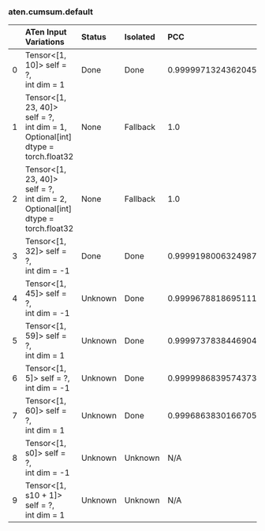 ### aten.cumsum.default
|    | ATen Input Variations                                                                | Status   | Isolated   | PCC                | Host   |
|---:|:-------------------------------------------------------------------------------------|:---------|:-----------|:-------------------|:-------|
|  0 | Tensor<[1, 10]> self = ?,<br>int dim = 1                                             | Done     | Done       | 0.9999971324362045 | 1      |
|  1 | Tensor<[1, 23, 40]> self = ?,<br>int dim = 1,<br>Optional[int] dtype = torch.float32 | None     | Fallback   | 1.0                | -1     |
|  2 | Tensor<[1, 23, 40]> self = ?,<br>int dim = 2,<br>Optional[int] dtype = torch.float32 | None     | Fallback   | 1.0                | -1     |
|  3 | Tensor<[1, 32]> self = ?,<br>int dim = -1                                            | Done     | Done       | 0.9999198006324987 | 1      |
|  4 | Tensor<[1, 45]> self = ?,<br>int dim = -1                                            | Unknown  | Done       | 0.9999678818695111 | 1      |
|  5 | Tensor<[1, 59]> self = ?,<br>int dim = 1                                             | Unknown  | Done       | 0.9999737838446904 | 1      |
|  6 | Tensor<[1, 5]> self = ?,<br>int dim = -1                                             | Unknown  | Done       | 0.9999986839574373 | 1      |
|  7 | Tensor<[1, 60]> self = ?,<br>int dim = 1                                             | Unknown  | Done       | 0.9996863830166705 | 1      |
|  8 | Tensor<[1, s0]> self = ?,<br>int dim = -1                                            | Unknown  | Unknown    | N/A                | N/A    |
|  9 | Tensor<[1, s10 + 1]> self = ?,<br>int dim = 1                                        | Unknown  | Unknown    | N/A                | N/A    |

